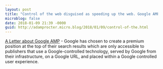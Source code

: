 ```yaml
---
layout: post
title: "Control of the web disguised as speeding up the web. Google AMP"
microblog: false
date: 2018-01-09 21:39 -0000
guid: http://adamprocter.micro.blog/2018/01/09/control-of-the.html
---
```

[A Letter about Google AMP](http://dctr.pro/237) - Google has chosen to create a premium position at the top of their search results which are only accessible to publishers that use a Google-controlled technology, served by Google from their infrastructure, on a Google URL, and placed within a Google controlled user experience.

